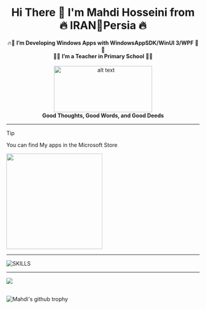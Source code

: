 <h1 align="center"> Hi There 👋 I'm Mahdi Hosseini from 🔥 IRAN🚀Persia 🔥</h1>

<p align="center">
🔥🚀 <b>I’m Developing Windows Apps with WindowsAppSDK/WinUI 3/WPF</b> 🚀🔥
<br>
🧑‍🏫 <b>I’m a Teacher in Primary School</b> 🧑‍🏫	
<br>
<br>
<img src="https://github.com/user-attachments/assets/95dc5d13-f0fb-49aa-805a-bc7cd42cf782" alt="alt text" width="256" height="121">
<br>
<b>Good Thoughts, Good Words, and Good Deeds</b>
</p>

---

> [!TIP]
> You can find My apps in the Microsoft Store
<a href="https://apps.microsoft.com/search/publisher?name=Mahdi+Hosseini&hl=en-us&gl=PL">
  <img align="center" src="https://get.microsoft.com/images/en-us%20dark.svg" width="250" />
</a>

---

![SKILLS](https://skills-icons.vercel.app/api/icons?i=androidstudio,rider,navicat,sqlite,sqlserver,bing,edge,msdos,microsoftcopilot,azure,powershell,windows,dotnet,vscode,visualstudio,stackoverflow,c,cpp,csharp,cmake,qtwidgets,arduino,raspberrypi,regex,git,gitkraken,github,kotlin,python,java,typescript,css,js,html,npm,nodejs,hexo,linux,ubuntu,debian,kali,bash,wordpress,ps,camtasia,md,telegram,chatgpt,ollama&perline=15)

---

<a href="https://github.com/ghost1372">
  <img align="center" src="https://github-readme-stats.vercel.app/api?username=ghost1372&show_icons=true&count_private=true&include_all_commits=true" />
</a>
<br>
<br>

![Mahdi's github trophy](https://github-profile-trophy.vercel.app/?username=ghost1372&row=1)
